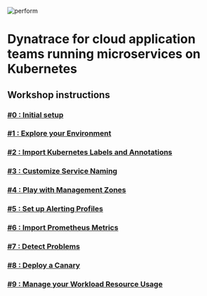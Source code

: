 ![perform](https://dt-cdn.net/images/performlogonav-260-8d9107d113.png)

# Dynatrace for cloud application teams running microservices on Kubernetes

## Workshop instructions

### [#0 : Initial setup](00_Setup/README.md)
### [#1 : Explore your Environment](01_Explore_Your_Environment/README.md)
### [#2 : Import Kubernetes Labels and Annotations](02_Import_k8s_labels_annotations/README.md)
### [#3 : Customize Service Naming](03_Customize_Service_naming/README.md)
### [#4 : Play with Management Zones](04_Play_with_Management_Zones/README.md)
### [#5 : Set up Alerting Profiles](05_Set_up_Alerting_Profiles/README.md)
### [#6 : Import Prometheus Metrics](06_Import_Prometheus_Metrics/README.md)
### [#7 : Detect Problems](07_Detect_Problems/README.md)
### [#8 : Deploy a Canary](08_Deploy_a_Canary/README.md)
### [#9 : Manage your Workload Resource Usage](09_Manage_Workload_Resource_Usage/README.md)



